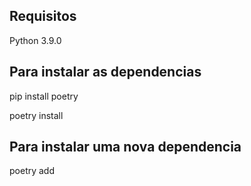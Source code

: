 ## Requisitos

Python 3.9.0 

## Para instalar as dependencias 

pip install poetry

poetry install

## Para instalar uma nova dependencia 

poetry add <biblioteca>